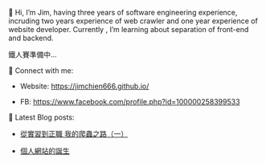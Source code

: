 👋 Hi, I’m Jim, having three years of software engineering experience, incruding two years experience of web crawler and one year experience of website developer.
Currently , I’m learning about separation of front-end and backend.

鐵人賽準備中...


🤝 Connect with me:

- Website: https://jimchien666.github.io/

- FB: https://www.facebook.com/profile.php?id=100000258399533


📝 Latest Blog posts:
 
- [從實習到正職 我的爬蟲之路（一）](https://jimchien666.github.io/blog/post-2/)

- [個人網站的誕生](https://jimchien666.github.io/blog/post-1/)
